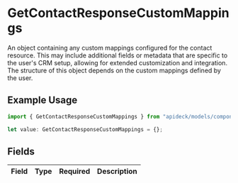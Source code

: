 # GetContactResponseCustomMappings

An object containing any custom mappings configured for the contact resource. This may include additional fields or metadata that are specific to the user's CRM setup, allowing for extended customization and integration. The structure of this object depends on the custom mappings defined by the user.

## Example Usage

```typescript
import { GetContactResponseCustomMappings } from "apideck/models/components";

let value: GetContactResponseCustomMappings = {};
```

## Fields

| Field       | Type        | Required    | Description |
| ----------- | ----------- | ----------- | ----------- |